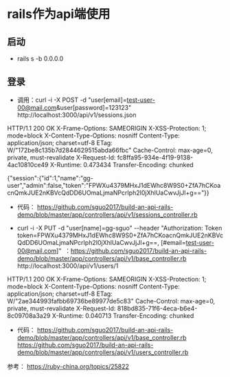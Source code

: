 # rails作为api端使用

## 启动
* rails s -b 0.0.0.0 

## 登录

* 调用：curl -i -X POST -d "user[email]=test-user-00@mail.com&user[password]=123123" http://localhost:3000/api/v1/sessions.json

HTTP/1.1 200 OK
X-Frame-Options: SAMEORIGIN
X-XSS-Protection: 1; mode=block
X-Content-Type-Options: nosniff
Content-Type: application/json; charset=utf-8
ETag: W/"172be8c135b7d2844629515abda66fbc"
Cache-Control: max-age=0, private, must-revalidate
X-Request-Id: fc8ffa95-934e-4f19-9138-4ac10810ce49
X-Runtime: 0.473434
Transfer-Encoding: chunked

{"session":{"id":1,"name":"gg-user","admin":false,"token":"FPWXu4379MHxJ1dEWhc8W9S0+ZfA7hCKoacnQmkJUE2nKBVcQdDD6UOmaLjmaNPcrIph2I0jXhlUaCwvJjJl+g=="}}

* 代码：
https://github.com/sguo2017/build-an-api-rails-demo/blob/master/app/controllers/api/v1/sessions_controller.rb


* curl -i -X PUT -d "user[name]=gg-sguo" --header "Authorization: Token token=FPWXu4379MHxJ1dEWhc8W9S0+ZfA7hCKoacnQmkJUE2nKBVcQdDD6UOmaLjmaNPcrIph2I0jXhlUaCwvJjJl+g==,  [#email=test-user-00@mail.com]"  ：https://github.com/sguo2017/build-an-api-rails-demo/blob/master/app/controllers/api/v1/base_controller.rb http://localhost:3000/api/v1/users/1

HTTP/1.1 200 OK
X-Frame-Options: SAMEORIGIN
X-XSS-Protection: 1; mode=block
X-Content-Type-Options: nosniff
Content-Type: application/json; charset=utf-8
ETag: W/"2ae344993fafbb69736be89977de5c83"
Cache-Control: max-age=0, private, must-revalidate
X-Request-Id: 818bd835-71f6-4eca-b6e4-8c09708a3a29
X-Runtime: 0.040713
Transfer-Encoding: chunked

* 代码：
https://github.com/sguo2017/build-an-api-rails-demo/blob/master/app/controllers/api/v1/base_controller.rb
https://github.com/sguo2017/build-an-api-rails-demo/blob/master/app/controllers/api/v1/users_controller.rb








参考：
https://ruby-china.org/topics/25822
